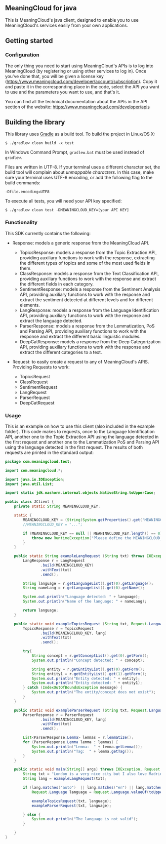 ## MeaningCloud for java

This is MeaningCloud's java client, designed to enable you to use MeaningCloud's
services easily from your own applications.

## Getting started

### Configuration
The only thing you need to start using MeaningCloud's APIs is to log into MeaningCloud
(by registering or using other services to log in). Once you've done that, you will be given a
license key (https://www.meaningcloud.com/developer/account/subscription). Copy it and paste it in
the corresponding place in the code, select the API you want to use and the parameters you want to use,
and that's it.

You can find all the technical documentation about the APIs in the API section of the website:
 https://www.meaningcloud.com/developer/apis

## Building the library

This library uses [Gradle](https://gradle.org) as a build tool. To build the project in Linux/OS X:

```
$ ./gradlew clean build -x test
```

In Windows Command Prompt, `gradlew.bat` must be used instead of `gradlew`.

Files are written in UTF-8. If your terminal uses a different character set, the build tool will complain
about _unmappable characters_. In this case, make sure your terminal uses UTF-8 encoding, or add the
following flag to the build commands:

```
-Dfile.encoding=UTF8
```

To execute all tests, you will need your API key specified:

```
$ ./gradlew clean test -DMEANINGCLOUD_KEY=[your API KEY]
```


### Functionality
This SDK currently contains the following:

- Response: models a generic response from the MeaningCloud API.
  - TopicsResponse: models a response from the Topic Extraction API, providing auxiliary functions to work
with the response, extracting the different types of topics and some of the most used fields in them.
  - ClassResponse: models a response from the Text Classification API, providing auxiliary functions to work
with the response and extract the different fields in each category.
  - SentimentResponse: models a response from the Sentiment Analysis API, providing auxiliary functions to work
with the response and extract the sentiment detected at different levels and for different elements.
  - LangResponse: models a response from the Language Identification API, providing auxiliary functions to work
with the response and extract the language detected.
  - ParserResponse: models a response from the Lemmatization, PoS and Parsing API, providing auxiliary functions to work
with the response and extract the different basic linguistic modules.
  - DeepCatResponse: models a response from the Deep Categorization API, providing auxiliary functions to work
with the response and extract the different categories to a text.

- Request: to easily create a request to any of MeaningCloud's APIS. Providing Requests to work:
  - TopicsRequest
  - ClassRequest
  - SentimentRequest
  - LangRequest
  - ParserRequest
  - DeepCatRequest

### Usage
This is an example on how to use this client (also included in the example folder).
This code makes to requests, once to the Language Identification API, another
one to the Topic Extraction API using the language detected in the first request and another one
to the Lemmatization PoS and Parsing API using the language detected in the first request.
The results of both requests are printed in the standard output:

```java
package com.meaningcloud.test;

import com.meaningcloud.*;

import java.io.IOException;
import java.util.List;

import static jdk.nashorn.internal.objects.NativeString.toUpperCase;

public class JClient {
    private static String MEANINGCLOUD_KEY;

    static {
        MEANINGCLOUD_KEY = (String)System.getProperties().get("MEANINGCLOUD_KEY");
        //MEANINGCLOUD_KEY = "...";

        if (MEANINGCLOUD_KEY == null || MEANINGCLOUD_KEY.length() == 0) {
            throw new RuntimeException("Please define the MEANINGCLOUD_KEY in your test (-DMEANINGCLOUD_KEY = ...)");
        }
    }

    public static String exampleLangRequest (String txt) throws IOException {
        LangResponse r = LangRequest
                .build(MEANINGCLOUD_KEY)
                .withText(txt)
                .send();

        String language = r.getLanguageList().get(0).getLanguage();
        String nameLang = r.getLanguageList().get(0).getName();

        System.out.println("Language detected: " + language);
        System.out.println("Name of the language: " + nameLang);

        return language;
    }

    public static void exampleTopicsRequest (String txt, Request.Language lang) throws IOException, Request.ParameterValidationException {
        TopicsResponse r = TopicsRequest
                .build(MEANINGCLOUD_KEY, lang)
                .withText(txt)
                .send();

        try{
            String concept = r.getConceptList().get(0).getForm();
            System.out.println("Concept detected: " + concept);

            String entity = r.getEntityList().get(0).getForm();
            String entity1 = r.getEntityList().get(1).getForm();
            System.out.println("Entity detected: " + entity);
            System.out.println("Entity detected: " + entity1);
        } catch (IndexOutOfBoundsException message) {
            System.out.println("The entity/concept does not exist");
        }
    }

    public static void exampleParserRequest (String txt, Request.Language lang) throws IOException, Request.ParameterValidationException {
        ParserResponse r = ParserRequest
                .build(MEANINGCLOUD_KEY, lang)
                .withText(txt)
                .send();

        List<ParserResponse.Lemma> lemmas = r.lemmatize();
        for (ParserResponse.Lemma lemma : lemmas) {
            System.out.println("Lemma:  " + lemma.getLemma());
            System.out.println("Tag:  " + lemma.getTag());
        }
    }

    public static void main(String[] args) throws IOException, Request.ParameterValidationException {
        String txt = "London is a very nice city but I also love Madrid.";
        String lang = exampleLangRequest(txt);

        if (lang.matches("auto")  || lang.matches("en") || lang.matches("es") || lang.matches("fr") || lang.matches("it") || lang.matches("pt") || lang.matches("ca")){
            Request.Language language = Request.Language.valueOf(toUpperCase(lang));

            exampleTopicsRequest(txt, language);
            exampleParserRequest(txt, language);

        } else {
            System.out.println("The language is not valid");
        }

    }
}
```
